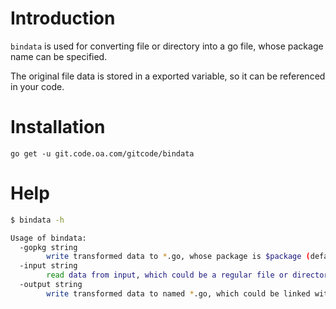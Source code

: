 # Introduction

`bindata` is used for converting file or directory into a go file, whose package name can be specified.

The original file data is stored in a exported variable, so it can be referenced in your code.

# Installation

```
go get -u git.code.oa.com/gitcode/bindata
```
# Help

```bash
$ bindata -h

Usage of bindata:
  -gopkg string
    	write transformed data to *.go, whose package is $package (default "gobin")
  -input string
    	read data from input, which could be a regular file or directory
  -output string
    	write transformed data to named *.go, which could be linked with binary
```
